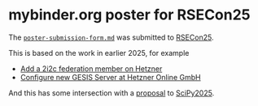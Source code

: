 # mybinder.org poster for RSECon25

The [`poster-submission-form.md`](poster-submission-form.md) was submitted to [RSECon25](https://rsecon25.society-rse.org/).

This is based on the work in earlier 2025, for example

- [Add a 2i2c federation member on Hetzner](https://github.com/jupyterhub/mybinder.org-deploy/pull/3169)
- [Configure new GESIS Server at Hetzner Online GmbH](https://github.com/jupyterhub/mybinder.org-deploy/pull/3265)

And this has some intersection with a [proposal](https://hackmd.io/deibMe_-TkqnPhoWEg5UoQ) to [SciPy2025](https://www.scipy2025.scipy.org/).
